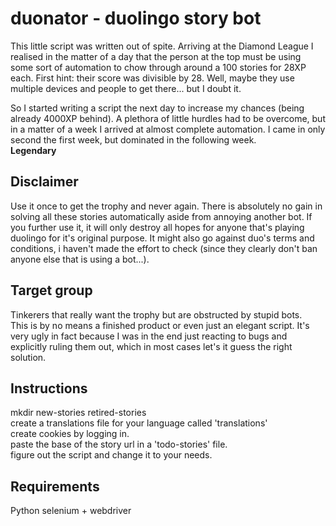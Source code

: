 # duonator - duolingo story bot

This little script was written out of spite.
Arriving at the Diamond League I realised in the matter of a day that the person at the top must be using some sort of automation to chow through around a 100 stories for 28XP each. First hint: their score was divisible by 28. Well, maybe they use multiple devices and people to get there... but I doubt it.

So I started writing a script the next day to increase my chances (being already 4000XP behind).
A plethora of little hurdles had to be overcome, but in a matter of a week I arrived at almost complete automation.
I came in only second the first week, but dominated in the following week.  
**Legendary**

## Disclaimer
Use it once to get the trophy and never again. There is absolutely no gain in solving all these stories automatically aside from annoying another bot.
If you further use it, it will only destroy all hopes for anyone that's playing duolingo for it's original purpose.
It might also go against duo's terms and conditions, i haven't made the effort to check (since they clearly don't ban anyone else that is using a bot...).

## Target group
Tinkerers that really want the trophy but are obstructed by stupid bots.  
This is by no means a finished product or even just an elegant script. It's very ugly in fact because I was in the end just reacting to bugs and explicitly ruling them out, which in most cases let's it guess the right solution.

## Instructions
mkdir new-stories retired-stories  
create a translations file for your language called 'translations'  
create cookies by logging in.  
paste the base of the story url in a 'todo-stories' file.  
figure out the script and change it to your needs.

## Requirements
Python
selenium + webdriver
